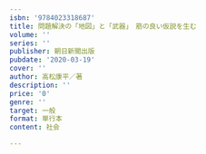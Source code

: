 ```yaml
---
isbn: '9784023318687'
title: 問題解決の「地図」と「武器」　筋の良い仮説を生む
volume: ''
series: ''
publisher: 朝日新聞出版
pubdate: '2020-03-19'
cover: ''
author: 高松康平／著
description: ''
price: '0'
genre: ''
target: 一般
format: 単行本
content: 社会

---
```

